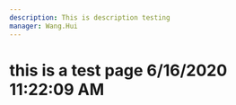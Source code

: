 ```yaml
---
description: This is description testing
manager: Wang.Hui
---
```

# this is a test page 6/16/2020 11:22:09 AM